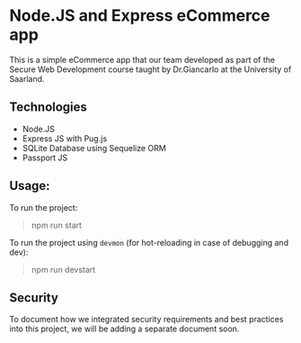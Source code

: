 # Node.JS and Express eCommerce app 
This is a simple eCommerce app that our team developed as part of the Secure Web Development course taught by Dr.Giancarlo at the University of Saarland. 

## Technologies

 - Node.JS 
 - Express JS with Pug.js 
 - SQLite Database using Sequelize ORM 
 - Passport JS 

## Usage:

To run the project:
> npm run start

To run the project using `devmon` (for hot-reloading in case of debugging and dev):
> npm run devstart

## Security 

To document how we integrated security requirements and best practices into this project, we will be adding a separate document soon. 